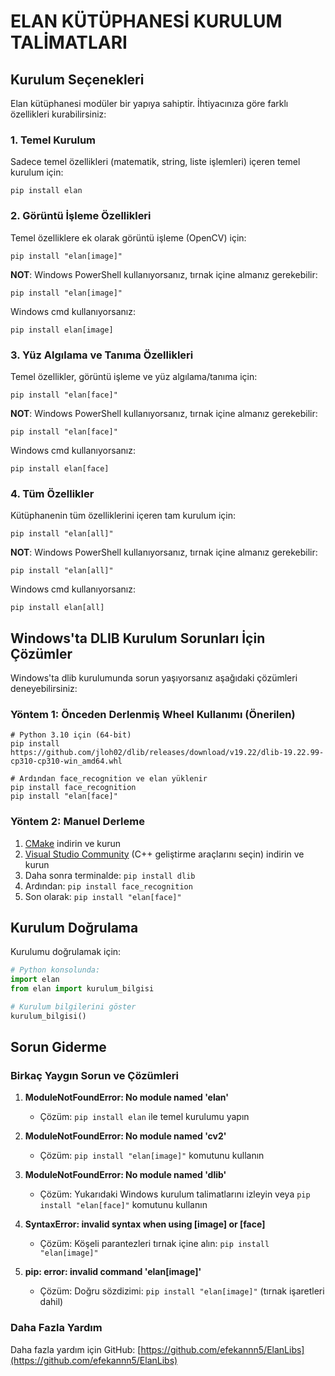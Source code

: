 # ELAN KÜTÜPHANESİ KURULUM TALİMATLARI

## Kurulum Seçenekleri

Elan kütüphanesi modüler bir yapıya sahiptir. İhtiyacınıza göre farklı özellikleri kurabilirsiniz:

### 1. Temel Kurulum

Sadece temel özellikleri (matematik, string, liste işlemleri) içeren temel kurulum için:

```
pip install elan
```

### 2. Görüntü İşleme Özellikleri

Temel özelliklere ek olarak görüntü işleme (OpenCV) için:

```
pip install "elan[image]"
```

**NOT**: Windows PowerShell kullanıyorsanız, tırnak içine almanız gerekebilir:

```
pip install "elan[image]"
```

Windows cmd kullanıyorsanız:

```
pip install elan[image]
```

### 3. Yüz Algılama ve Tanıma Özellikleri

Temel özellikler, görüntü işleme ve yüz algılama/tanıma için:

```
pip install "elan[face]"
```

**NOT**: Windows PowerShell kullanıyorsanız, tırnak içine almanız gerekebilir:

```
pip install "elan[face]"
```

Windows cmd kullanıyorsanız:

```
pip install elan[face]
```

### 4. Tüm Özellikler

Kütüphanenin tüm özelliklerini içeren tam kurulum için:

```
pip install "elan[all]"
```

**NOT**: Windows PowerShell kullanıyorsanız, tırnak içine almanız gerekebilir:

```
pip install "elan[all]"
```

Windows cmd kullanıyorsanız:

```
pip install elan[all]
```

## Windows'ta DLIB Kurulum Sorunları İçin Çözümler

Windows'ta dlib kurulumunda sorun yaşıyorsanız aşağıdaki çözümleri deneyebilirsiniz:

### Yöntem 1: Önceden Derlenmiş Wheel Kullanımı (Önerilen)

```
# Python 3.10 için (64-bit)
pip install https://github.com/jloh02/dlib/releases/download/v19.22/dlib-19.22.99-cp310-cp310-win_amd64.whl

# Ardından face_recognition ve elan yüklenir
pip install face_recognition
pip install "elan[face]"
```

### Yöntem 2: Manuel Derleme

1. [CMake](https://cmake.org/download/) indirin ve kurun
2. [Visual Studio Community](https://visualstudio.microsoft.com/downloads/) (C++ geliştirme araçlarını seçin) indirin ve kurun
3. Daha sonra terminalde: `pip install dlib`
4. Ardından: `pip install face_recognition`
5. Son olarak: `pip install "elan[face]"`

## Kurulum Doğrulama

Kurulumu doğrulamak için:

```python
# Python konsolunda:
import elan
from elan import kurulum_bilgisi

# Kurulum bilgilerini göster
kurulum_bilgisi()
```

## Sorun Giderme

### Birkaç Yaygın Sorun ve Çözümleri

1. **ModuleNotFoundError: No module named 'elan'**
   - Çözüm: `pip install elan` ile temel kurulumu yapın

2. **ModuleNotFoundError: No module named 'cv2'**
   - Çözüm: `pip install "elan[image]"` komutunu kullanın

3. **ModuleNotFoundError: No module named 'dlib'**
   - Çözüm: Yukarıdaki Windows kurulum talimatlarını izleyin veya `pip install "elan[face]"` komutunu kullanın

4. **SyntaxError: invalid syntax when using [image] or [face]**
   - Çözüm: Köşeli parantezleri tırnak içine alın: `pip install "elan[image]"`

5. **pip: error: invalid command 'elan[image]'**
   - Çözüm: Doğru sözdizimi: `pip install "elan[image]"` (tırnak işaretleri dahil)

### Daha Fazla Yardım

Daha fazla yardım için GitHub: [https://github.com/efekannn5/ElanLibs](https://github.com/efekannn5/ElanLibs) 